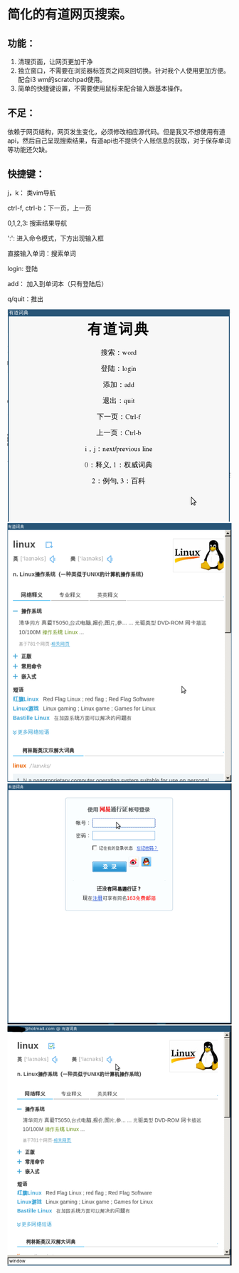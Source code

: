 简化的有道网页搜索。
======

功能：
--------
1. 清理页面，让网页更加干净
2. 独立窗口，不需要在浏览器标签页之间来回切换。针对我个人使用更加方便。配合i3 wm的scratchpad使用。
3. 简单的快捷键设置，不需要使用鼠标来配合输入跟基本操作。

不足：
----
依赖于网页结构，网页发生变化，必须修改相应源代码。但是我又不想使用有道api，然后自己呈现搜索结果，有道api也不提供个人账信息的获取，对于保存单词等功能还欠缺。

快捷键：
------
j，k：	类vim导航

ctrl-f, ctrl-b：下一页，上一页

0,1,2,3: 搜索结果导航

':':	进入命令模式，下方出现输入框

直接输入单词：搜索单词

login: 	登陆

add：	加入到单词本（只有登陆后）

q/quit：推出

![Start Page](screenshot/startpage.png "")
![Main Window](screenshot/main_window.png "")
![Login Window](screenshot/login.png "")
![Window](screenshot/mw-login.png "")
